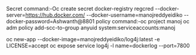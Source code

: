 Secret command:-Oc create secret docker-registry regcred --docker-server=https://hub.docker.com/ --docker-username=manojreddyeidiko --docker-password=Ashwanth@8801
policy command:-oc project manoj
oc adm policy add-scc-to-group anyuid system:serviceaccounts:manoj


oc new-app --docker-image=manojreddyeidiko/log4j:latest -e LICENSE=accept
oc expose service log4j -l name=dockerlog --port=7800

